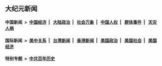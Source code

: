 ## 大纪元新闻

#### 中国新闻 &nbsp;>&nbsp; [中国经济](indexes/ncid283/README.md?02150045) &nbsp;| &nbsp; [大陆政治](indexes/ncid277/README.md?02150045) &nbsp;| &nbsp; [社会万象](indexes/ncid282/README.md?02150045) &nbsp;| &nbsp; [中国人权](indexes/ncid278/README.md?02150045) &nbsp;| &nbsp; [群体事件](indexes/ncid279/README.md?02150045) &nbsp;| &nbsp; [天灾人祸](indexes/ncid280/README.md?02150045)

#### 国际新闻 &nbsp;>&nbsp; [美中关系](indexes/nf1412576/README.md?02150045) &nbsp;| &nbsp; [台湾新闻](indexes/ncid1349361/README.md?02150045) &nbsp;| &nbsp; [香港新闻](indexes/ncid1349362/README.md?02150045) &nbsp;| &nbsp; [美国政治](indexes/ncid1078159/README.md?02150045) &nbsp;| &nbsp; [美国社会](indexes/ncid1078160/README.md?02150045) &nbsp;| &nbsp; [美国经济](indexes/ncid1078158/README.md?02150045)

#### 特别专题 &nbsp;>&nbsp; [中共百年历史](https://github.com/epoch-news/epoch-special/blob/master/README.md?02150045)  
